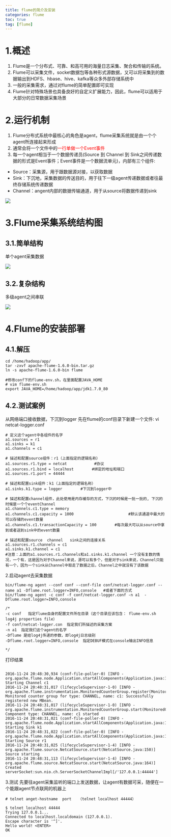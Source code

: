 ```yaml
---
title: flume的简介及安装
categories: flume   
toc: true  
tag: [flume]
---
```




# 1.概述
1. Flume是一个分布式、可靠、和高可用的海量日志采集、聚合和传输的系统。
2. Flume可以采集文件，socket数据包等各种形式源数据，又可以将采集到的数据输出到HDFS、hbase、hive、kafka等众多外部存储系统中
3. 一般的采集需求，通过对flume的简单配置即可实现
4. Flume针对特殊场景也具备良好的自定义扩展能力，因此，flume可以适用于大部分的日常数据采集场景

<!--more-->

# 2.运行机制
1. Flume分布式系统中最核心的角色是agent，flume采集系统就是由一个个agent所连接起来形成
2. 通常会将一个文件中的<font color=red>一行单做一个Event事件</font>
3. 每一个agent相当于一个数据传递员(Source 到 Channel 到 Sink之间传递数据的形式是Event事件；Event事件是一个数据流单元)，内部有三个组件:
* Source：采集源，用于跟数据源对接，以获取数据
* Sink：下沉地，采集数据的传送目的，用于往下一级agent传递数据或者往最终存储系统传递数据
* Channel：angent内部的数据传输通道，用于从source将数据传递到sink

![](http://ols7leonh.bkt.clouddn.com//assert/img/bigdata/flume/1.png)



 
# 3.Flume采集系统结构图
## 3.1.简单结构
 单个agent采集数据

![](http://ols7leonh.bkt.clouddn.com//assert/img/bigdata/flume/2.png)

## 3.2.复杂结构
多级agent之间串联
 
![](http://ols7leonh.bkt.clouddn.com//assert/img/bigdata/flume/3.png)


# 4.Flume的安装部署

## 4.1.解压

```
cd /home/hadoop/app/
tar -zxvf apache-flume-1.6.0-bin.tar.gz 
ln -s apache-flume-1.6.0-bin flume 

#修改conf下的flume-env.sh，在里面配置JAVA_HOME
# vim flume-env.sh
export JAVA_HOME=/home/hadoop/app/jdk1.7.0_80
```
 
## 4.2.测试案例
从网络端口接收数据，下沉到logger
先在flume的conf目录下新建一个文件: 
vi netcat-logger.conf

```
# 定义这个agent中各组件的名字
a1.sources = r1                    
a1.sinks = k1
a1.channels = c1
 
# 描述和配置source组件：r1（上面指定的逻辑名称）
a1.sources.r1.type = netcat            #协议
a1.sources.r1.bind = localhost        #绑定的地址和端口
a1.sources.r1.port = 44444
 
# 描述和配置sink组件：k1（上面指定的逻辑名称）
a1.sinks.k1.type = logger        #下沉到logger中
 
# 描述和配置channel组件，此处使用是内存缓存的方式，下沉的时候是一批一批的, 下沉的时候是一个个eventChannel
a1.channels.c1.type = memory
a1.channels.c1.capacity = 1000                        #默认该通道中最大的可以存储的event数量
a1.channels.c1.transactionCapacity = 100        #每次最大可以从source中拿到或者送到sink中的event数量
 
# 描述和配置source  channel   sink之间的连接关系
a1.sources.r1.channels = c1
a1.sinks.k1.channel = c1
#注意：上面的a1.sources.r1.channels和a1.sinks.k1.channel 一个没有复数的情况，一个有，这是因为对于Channel来说，源可以有多个，但是对于sink来说，Channel只能有一个，因为一个sink从Channel中取走了数据之后，Channel之中就没有了该数据

```

 2.启动agent去采集数据
 
```
bin/flume-ng agent --conf conf --conf-file conf/netcat-logger.conf --name a1 -Dflume.root.logger=INFO,console   #或者下面的方式
bin/flume-ng agent -c conf -f conf/netcat-logger.conf -n a1  -Dflume.root.logger=INFO,console

/*
-c conf   指定flume自身的配置文件所在目录（这个目录应该包含： flume-env.sh  log4j properties file）
-f conf/netcat-logger.con  指定我们所描述的采集方案
-n a1  指定我们这个agent的名字
-Dflume 是给log4j传递的参数，即log4j日志级别
-Dflume.root.logger=INFO,console  指定DEBUF模式在console输出INFO信息

*/

```

 打印结果
 
```

2016-11-24 20:48:30,934 (conf-file-poller-0) [INFO - org.apache.flume.node.Application.startAllComponents(Application.java:145)] Starting Channel c1
2016-11-24 20:48:31,017 (lifecycleSupervisor-1-0) [INFO - org.apache.flume.instrumentation.MonitoredCounterGroup.register(MonitoredCounterGroup.java:120)] Monitored counter group for type: CHANNEL, name: c1: Successfully registered new MBean.
2016-11-24 20:48:31,017 (lifecycleSupervisor-1-0) [INFO - org.apache.flume.instrumentation.MonitoredCounterGroup.start(MonitoredCounterGroup.java:96)] Component type: CHANNEL, name: c1 started
2016-11-24 20:48:31,021 (conf-file-poller-0) [INFO - org.apache.flume.node.Application.startAllComponents(Application.java:173)] Starting Sink k1
2016-11-24 20:48:31,022 (conf-file-poller-0) [INFO - org.apache.flume.node.Application.startAllComponents(Application.java:184)] Starting Source r1
2016-11-24 20:48:31,025 (lifecycleSupervisor-1-4) [INFO - org.apache.flume.source.NetcatSource.start(NetcatSource.java:150)] Source starting
2016-11-24 20:48:31,113 (lifecycleSupervisor-1-4) [INFO - org.apache.flume.source.NetcatSource.start(NetcatSource.java:164)] Created serverSocket:sun.nio.ch.ServerSocketChannelImpl[/'127.0.0.1:44444']
```


3.测试
 先要往agent采集监听的端口上发送数据，让agent有数据可采，随便在一个能跟agent节点联网的机器上

```
# telnet anget-hostname  port   （telnet localhost 44444） 

$ telnet localhost 44444
Trying 127.0.0.1...
Connected to localhost.localdomain (127.0.0.1).
Escape character is '^]'.
Hello world! <ENTER>
OK

```

